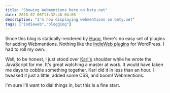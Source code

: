 ```yaml
---
title: "Showing Webmentions here on baty.net"
date: 2018-07-06T11:32:46-04:00 
description: "I'm now displaying webmentions on baty.net"
tags: ["indieweb","blogging"]
---
```


Since this blog is statically-rendered by [Hugo](https://gohugo.io/), there's no easy set of plugins for adding Webmentions. Nothing like the [IndieWeb plugins](https://indieweb.org/WordPress/Plugins) for WordPress. I had to roll my own.

Well, to be honest, I just stood over [Karl's](https://twitter.com/kswedberg/) shoulder while he wrote the JavaScript for me. It's great watching a master at work. It would have taken me days to cobble something together. Karl did it in less than an hour. I tweaked it just a little, added some CSS, and boom! Webmentions.

I'm sure I'll want to dial things in, but this is a fine start.

